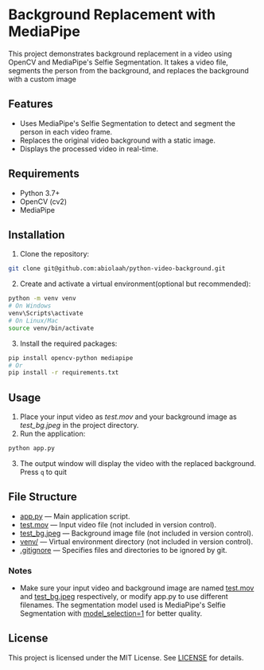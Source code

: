 # Background Replacement with MediaPipe

This project demonstrates background replacement in a video using OpenCV and MediaPipe's Selfie Segmentation. It takes a video file, segments the person from the background, and replaces the background with a custom image

## Features

- Uses MediaPipe's Selfie Segmentation to detect and segment the person in each video frame.
- Replaces the original video background with a static image.
- Displays the processed video in real-time.

## Requirements

- Python 3.7+
- OpenCV (cv2)
- MediaPipe

## Installation

1. Clone the repository:

```bash
git clone git@github.com:abiolaah/python-video-background.git
```

2. Create and activate a virtual environment(optional but recommended):

```bash
python -m venv venv
# On Windows
venv\Scripts\activate
# On Linux/Mac
source venv/bin/activate
```

3. Install the required packages:

```bash
pip install opencv-python mediapipe
# Or
pip install -r requirements.txt
```

## Usage

1. Place your input video as _test.mov_ and your background image as _test_bg.jpeg_ in the project directory.
2. Run the application:

```bash
python app.py
```

3. The output window will display the video with the replaced background. Press `q` to quit

## File Structure

- [app.py](app.py) — Main application script.
- [test.mov](test.mov) — Input video file (not included in version control).
- [test_bg.jpeg](test_bg.jpeg) — Background image file (not included in version control).
- [venv/]() — Virtual environment directory (not included in version control).
- [.gitignore](.gitignore) — Specifies files and directories to be ignored by git.

### Notes

- Make sure your input video and background image are named [test.mov]() and [test_bg.jpeg]() respectively, or modify app.py to use different filenames.
  The segmentation model used is MediaPipe's Selfie Segmentation with [model_selection=1](app.py) for better quality.

## License

This project is licensed under the MIT License. See [LICENSE](LICENSE) for details.
